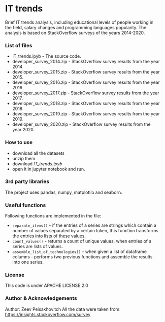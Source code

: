 # IT trends
Brief IT trends analysis, including educational levels of people working in the field, salary changes and programming languages popularity.
The analysis is based on StackOverflow surveys of the years 2014-2020.


### List of files
* IT_trends.ipyb - The source code.
* developer_survey_2014.zip - StackOverflow survey results from the year 2014.
* developer_survey_2015.zip - StackOverflow survey results from the year 2015.
* developer_survey_2016.zip - StackOverflow survey results from the year 2016.
* developer_survey_2017.zip - StackOverflow survey results from the year 2017.
* developer_survey_2018.zip - StackOverflow survey results from the year 2018.
* developer_survey_2019.zip - StackOverflow survey results from the year 2019.
* developer_survey_2020.zip - StackOverflow survey results from the year 2020.

### How to use
- download all the datasets
- unzip them
- download _IT_trends.ipyb_
- open it in jupyter notebook and run.

### 3rd party libraries
The project uses pandas, numpy, matplotlib and seaborn.

### Useful functions
Following functions are implemented in the file:
* `separate_items()` - if the entries of a series are strings which contain a number of values separated by a certain token,
this function transforms the entries into lists of these values.
* `count_values()` - returns a count of unique values, when entries of a series are lists of values.
* `assemble_list_of_technologies()` - when given a list of dataframe columns - performs two previous functions and assemble the results into one series.

### License
This code is under APACHE LICENSE 2.0

### Author & Acknowledgements
Author: Zeev Peisakhovitch
All the data were taken from: https://insights.stackoverflow.com/survey
